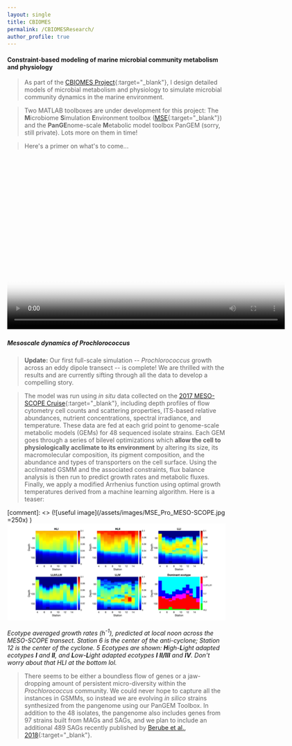 ```yaml
---
layout: single
title: CBIOMES
permalink: /CBIOMESResearch/
author_profile: true
---
```


####  Constraint-based modeling of marine microbial community metabolism and physiology

> As part of the [CBIOMES Project](https://cbiomes.org){:target="_blank"}, I design detailed models of microbial metabolism and physiology to simulate microbial community dynamics in the marine environment. 

> Two MATLAB toolboxes are under development for this project: The **M**icrobiome **S**imulation **E**nvironment toolbox ([MSE](https://github.com/jrcasey/mse){:target="_blank"}) and the **PanGE**nome-scale **M**etabolic model toolbox PanGEM (sorry, still private). Lots more on them in time!    

> Here's a primer on what's to come...

<video src="/assets/images/Casey_narration.mp4" poster="/assets/images/poster.pdf" width="640" height="400" controls preload></video>


##### Mesoscale dynamics of *Prochlorococcus*

> **Update:** Our first full-scale simulation -- *Prochlorococcus* growth across an eddy dipole transect -- is complete! We are thrilled with the results and are currently sifting through all the data to develop a compelling story. 

> The model was run using *in situ* data collected on the [2017 MESO-SCOPE Cruise](http://scope.soest.hawaii.edu/data/mesoscope/){:target="_blank"},
including depth profiles of flow cytometry cell counts and scattering properties, ITS-based relative abundances, nutrient concentrations, spectral irradiance, and temperature. These data are fed at each grid point to genome-scale metabolic models (GEMs) for 48 sequenced isolate strains. Each GEM goes through a series of bilevel optimizations which **allow the cell to physiologically acclimate to its environment** by altering its size, its macromolecular composition, its pigment composition, and the abundance and types of transporters on the cell surface. Using the acclimated GSMM and the associated constraints, flux balance analysis is then run to predict growth rates and metabolic fluxes. Finally, we apply a modified Arrhenius function using optimal 
growth temperatures derived from a machine learning algorithm. Here is a teaser: 

[comment]: <> (![useful image](/assets/images/MSE_Pro_MESO-SCOPE.jpg =250x) )
<img src="/assets/images/MSE_Pro_MESO-SCOPE.jpg" alt="MSE_Pro_MESO-SCOPE" style="width:640px">
  
*Ecotype averaged growth rates (h<sup>-1</sup>), predicted at local noon across the MESO-SCOPE transect. Station 6 is the center of the anti-cyclone; Station 12 is the center of the cyclone. 5 Ecotypes are shown: **H**igh-**L**ight adapted ecotypes **I** and **II**, and **L**ow-**L**ight adapted ecotypes **I** **II/III** and **IV**. Don't worry about that HLI at the bottom lol.*   


> There seems to be either a boundless flow of genes or a jaw-dropping amount of persistent micro-diversity within the *Prochlorococcus* community. We could never hope to capture all the instances in GSMMs, so instead we are evolving *in silico*
strains synthesized from the pangenome using our PanGEM Toolbox. In addition to the 48 isolates, the pangenome also includes genes from 97 strains built from MAGs and SAGs, and we plan to include an additional 489 SAGs recently published by [Berube et al., 2018](https://www.nature.com/articles/sdata2018154){:target="_blank"}.     
